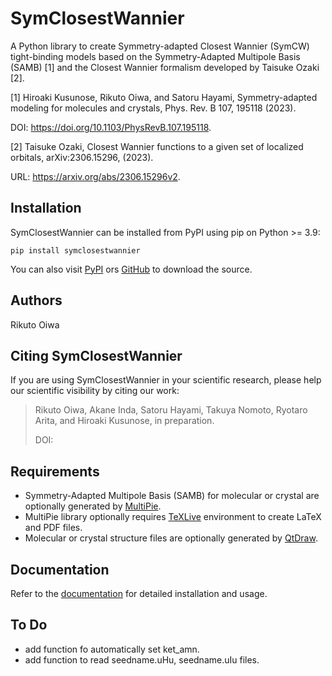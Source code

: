 # SymClosestWannier

A Python library to create Symmetry-adapted Closest Wannier (SymCW) tight-binding models based on the Symmetry-Adapted Multipole Basis (SAMB) [1] and the Closest Wannier formalism developed by Taisuke Ozaki [2].


[1] Hiroaki Kusunose, Rikuto Oiwa, and Satoru Hayami, Symmetry-adapted modeling for molecules and crystals, Phys. Rev. B 107, 195118 (2023).

DOI: https://doi.org/10.1103/PhysRevB.107.195118.

[2] Taisuke Ozaki, Closest Wannier functions to a given set of localized orbitals, arXiv:2306.15296, (2023).

URL: https://arxiv.org/abs/2306.15296v2.


## Installation

SymClosestWannier can be installed from PyPI using pip on Python >= 3.9:
```
pip install symclosestwannier
```
You can also visit
[PyPI](https://pypi.org/project/symclosestwannier/) ors [GitHub](https://github.com/CMT-MU/SymClosestWannier/) to download the source.


## Authors

Rikuto Oiwa


## Citing SymClosestWannier

If you are using SymClosestWannier in your scientific research, please help our scientific visibility by citing our work:

> Rikuto Oiwa, Akane Inda, Satoru Hayami, Takuya Nomoto, Ryotaro Arita, and Hiroaki Kusunose, in preparation.
>
> DOI: []()



## Requirements
- Symmetry-Adapted Multipole Basis (SAMB) for molecular or crystal are optionally generated by [MultiPie](https://github.com/CMT-MU/MultiPie).
- MultiPie library optionally requires [TeXLive](https://www.tug.org/texlive/) environment to create LaTeX and PDF files.
- Molecular or crystal structure files are optionally generated by [QtDraw](https://github.com/CMT-MU/QtDraw).


## Documentation

Refer to the [documentation](https://cmt-mu.github.io/SymClosestWannier/) for detailed installation and usage.


## To Do

- add function fo automatically set ket_amn.
- add function to read seedname.uHu, seedname.uIu files.